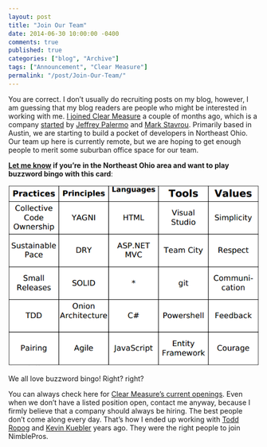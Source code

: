 ```yaml
---
layout: post
title: "Join Our Team"
date: 2014-06-30 10:00:00 -0400
comments: true
published: true
categories: ["blog", "Archive"]
tags: ["Announcement", "Clear Measure"]
permalink: "/post/Join-Our-Team/"
---
```

<!-- more -->



<p>You are correct. I don&rsquo;t usually do recruiting posts on my blog, however, I am guessing that my blog readers are people who might be interested in working with me. <a href="/post/I-Joined-Clear-Measure.aspx" target="_blank">I joined Clear Measure</a> a couple of months ago, which is a company <a href="http://jeffreypalermo.com/blog/how-i-left-headspring-and-started-clear-measure-inc/" target="_blank">started</a> by <a href="http://jeffreypalermo.com/" target="_blank">Jeffrey Palermo</a> and <a href="http://www.linkedin.com/pub/mark-stavrou/1a/58/656" target="_blank">Mark Stavrou</a>. Primarily based in Austin, we are starting to build a pocket of developers in Northeast Ohio. Our team up here is currently remote, but we are hoping to get enough people to merit some suburban office space for our team.</p>
<p><strong><a href="https://twitter.com/brendoneus">Let me know</a> if you&rsquo;re in the Northeast Ohio area and want to play buzzword bingo with this card</strong>:</p>
<p><a href="/images/files/BuzzwordBingo.png"><img style="border-left-width: 0px; max-width: 100%; border-right-width: 0px; background-image: none; border-bottom-width: 0px; padding-top: 0px; padding-left: 0px; display: inline; padding-right: 0px; border-top-width: 0px" title="Buzzword Bingo" src="/images/files/BuzzwordBingo_thumb.png" border="0" alt="Buzzword Bingo" /></a></p>
<p>We all love buzzword bingo! Right? right?</p>
<p>You can always check here for <a href="http://www.clear-measure.com/careers/" target="_blank">Clear Measure&rsquo;s current openings</a>. Even when we don&rsquo;t have a listed position open, contact me anyway, because I firmly believe that a company should always be hiring. The best people don&rsquo;t come along every day. That&rsquo;s how I ended up working with <a href="https://twitter.com/ropog" target="_blank">Todd Ropog</a> and <a href="https://twitter.com/kevinkuebler" target="_blank">Kevin Kuebler</a> years ago. They were the right people to join NimblePros.&nbsp;</p>
